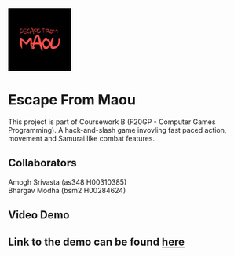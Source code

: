 <img alt="EFM-Logo" src="app-icon.png" width="128" height="128" title="Game logo">

# Escape From Maou

This project is part of Coursework B (F20GP - Computer Games Programming). A hack-and-slash game invovling fast paced action, movement and Samurai like combat features.  

## Collaborators
Amogh Srivasta (as348 H00310385)  
Bhargav Modha (bsm2 H00284624)  

## Video Demo
Link to the demo can be found <a href="https://www.youtube.com/watch?v=xPytxOy_NYg" target="_blank">here</a>
---
